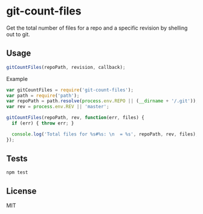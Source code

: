 # git-count-files

Get the total number of files for a repo and a specific revision by shelling out to git.

## Usage

```js
gitCountFiles(repoPath, revision, callback);
```

Example

```js
var gitCountFiles = require('git-count-files');
var path = require('path');
var repoPath = path.resolve(process.env.REPO || (__dirname + '/.git'));
var rev = process.env.REV || 'master';

gitCountFiles(repoPath, rev, function(err, files) {
  if (err) { throw err; }

  console.log('Total files for %s#%s: \n  = %s', repoPath, rev, files);
});
```

## Tests

```
npm test
```

## License

MIT
